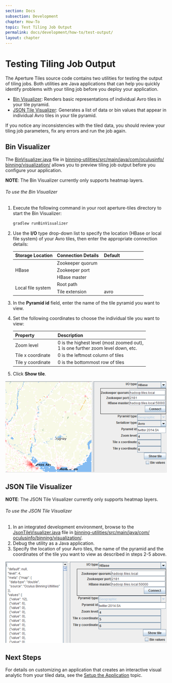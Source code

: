 ```yaml
---
section: Docs
subsection: Development
chapter: How-To
topic: Test Tiling Job Output
permalink: docs/development/how-to/test-output/
layout: chapter
---
```


Testing Tiling Job Output
=========================

The Aperture Tiles source code contains two utilities for testing the output of tiling jobs. Both utilities are Java applications that can help you quickly identify problems with your tiling job before you deploy your application.

- [Bin Visualizer](#bin-visualizer): Renders basic representations of individual Avro tiles in your tile pyramid.
- [JSON Tile Visualizer](#json-tile-visualizer): Generates a list of data or bin values that appear in individual Avro tiles in your tile pyramid.

If you notice any inconsistencies with the tiled data, you should review your tiling job parameters, fix any errors and run the job again.

## Bin Visualizer ##

The [BinVisualizer.java](https://github.com/unchartedsoftware/aperture-tiles/blob/master/binning-utilities/src/main/java/com/oculusinfo/binning/visualization/BinVisualizer.java) file in [binning-utilities/<wbr>src/<wbr>main/<wbr>java/<wbr>com/<wbr>oculusinfo/<wbr>binning/<wbr>visualization/](https://github.com/unchartedsoftware/aperture-tiles/tree/master/binning-utilities/src/main/java/com/oculusinfo/binning/visualization) allows you to preview tiling job output before you configure your application.

**NOTE**: The Bin Visualizer currently only supports heatmap layers.

<h6 class="procedure">To use the Bin Visualizer</h6>

1.  Execute the following command in your root aperture-tiles directory to start the Bin Visualizer:

    ```bash
    gradlew runBinVisualizer
    ```

2.  Use the **I/O** type drop-down list to specify the location (HBase or local file system) of your Avro tiles, then enter the appropriate connection details:

    <table class="summaryTable" style="width:100%;">
        <thead>
            <tr>
                <th scope="col" style="width:32%;">Storage Location</th>
                <th scope="col" style="width:36%;">Connection Details</th>
                <th scope="col" style="width:32%;">Default</th>
            </tr>
        </thead>
        <tbody>
            <tr>
                <td class="description" rowspan="3">HBase</td>
                <td class="property">Zookeeper quorum</td>
                <td class="value"></td>
            </tr>
            <tr>
                <td class="property">Zookeeper port</td>
                <td class="value"></td>
            </tr>
            <tr>
                <td class="property">HBase master</td>
                <td class="value"></td>
            </tr>
            <tr>
                <td class="description" rowspan="2">Local file system</td>
                <td class="property">Root path</td>
                <td class="value"></td>
            </tr>
            <tr>
                <td class="property">Tile extension</td>
                <td class="value">avro</td>
            </tr>
        </tbody>
    </table>

3.  In the **Pyramid id** field, enter the name of the tile pyramid you want to view.
4.  Set the following coordinates to choose the individual tile you want to view:

    <table class="summaryTable" style="width:100%;">
        <thead>
            <tr>
                <th scope="col" style="width:32%;">Property</th>
                <th scope="col" style="width:68%;">Description</th>
            </tr>
        </thead>
        <tbody>
            <tr>
                <td class="property">Zoom level</td>
                <td class="description">
                    0 is the highest level (most zoomed out),
                    <br>1 is one further zoom level down, etc.
                </td>
            </tr>
            <tr>
                <td class="property">Tile x coordinate</td>
                <td class="description">0 is the leftmost column of tiles</td>
            </tr>
            </tr>
            <tr>
                <td class="property">Tile y coordinate</td>
                <td class="description">0 is the bottommost row of tiles</td>
            </tr>
        </tbody>
    </table>

5. Click **Show tile**.

<img src="../../../../img/bin-visualizer.png" class="screenshot" alt="Bin Visualizer" />

## JSON Tile Visualizer ##

**NOTE**: The JSON Tile Visualizer currently only supports heatmap layers.

<h6 class="procedure">To use the JSON Tile Visualizer</h6>

1. In an integrated development environment, browse to the [JsonTileVisualizer.java](https://github.com/unchartedsoftware/aperture-tiles/blob/master/binning-utilities/src/main/java/com/oculusinfo/binning/visualization/JsonTileVisualizer.java) file in [binning-utilities/<wbr>src/<wbr>main/<wbr>java/<wbr>com/<wbr>oculusinfo/<wbr>binning/<wbr>visualization/](https://github.com/unchartedsoftware/aperture-tiles/tree/master/binning-utilities/src/main/java/com/oculusinfo/binning/visualization).
2. Debug the utility as a Java application.
3. Specify the location of your Avro tiles, the name of the pyramid and the coordinates of the tile you want to view as described in steps 2-5 above.

<img src="../../../../img/json-visualizer.png" class="screenshot" alt="JSON Tile Visualizer" />

## Next Steps ##

For details on customizing an application that creates an interactive visual analytic from your tiled data, see the [Setup the Application](../app-setup/) topic.